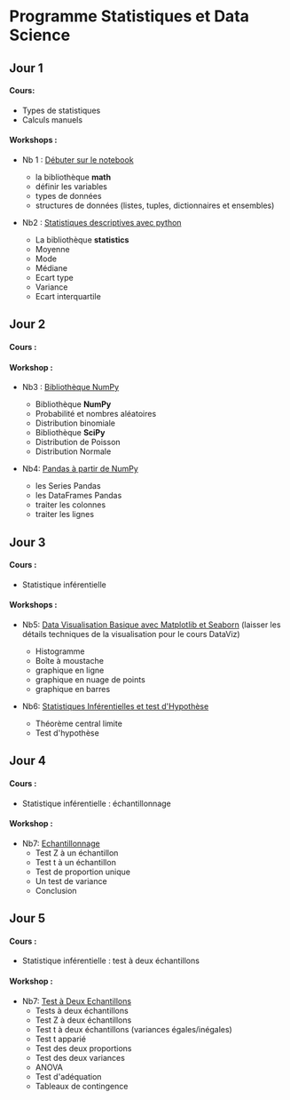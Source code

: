 # Programme Statistiques et Data Science


## Jour 1
#### Cours:
* Types de statistiques
* Calculs manuels

#### Workshops :
* Nb 1 : [Débuter sur le notebook](https://github.com/doudi0101/Statistiques-et-Data-Science/blob/main/1_d%C3%A9buter_sur_le_notebook.ipynb)
  * la bibliothèque **math**
  * définir les variables
  * types de données 
  * structures de données (listes, tuples, dictionnaires et ensembles)

* Nb2 : [Statistiques descriptives avec python](https://github.com/doudi0101/Statistiques-et-Data-Science/blob/main/2_statistiques_descriptives.ipynb)
  * La bibliothèque **statistics**
  * Moyenne
  * Mode
  * Médiane
  * Ecart type
  * Variance
  * Ecart interquartile 
 
## Jour 2
#### Cours :


#### Workshop :
* Nb3 : [Bibliothèque NumPy](https://github.com/doudi0101/Statistiques-et-Data-Science/blob/main/3_biblioth%C3%A8que_NumPy.ipynb)
  * Bibliothèque **NumPy**
  * Probabilité et nombres aléatoires
  * Distribution binomiale
  * Bibliothèque **SciPy**
  * Distribution de Poisson
  * Distribution Normale

* Nb4: [Pandas à partir de NumPy](https://github.com/doudi0101/Statistiques-et-Data-Science/blob/main/4_pandas_%C3%A0_partir_de_NumPy.ipynb)
  * les Series Pandas
  * les DataFrames Pandas
  * traiter les colonnes
  * traiter les lignes

## Jour 3
#### Cours :
* Statistique inférentielle

#### Workshops :
* Nb5: [Data Visualisation Basique avec Matplotlib et Seaborn](https://github.com/doudi0101/Statistiques-et-Data-Science/blob/main/5_dataviz_basique_matplotlib_seaborn.ipynb) (laisser les détails techniques de la visualisation pour le cours DataViz)
  * Histogramme
  * Boîte à moustache
  * graphique en ligne
  * graphique en nuage de points
  * graphique en barres 
  
* Nb6: [Statistiques Inférentielles et test d'Hypothèse](https://github.com/doudi0101/Statistiques-et-Data-Science/blob/main/6_statistiques_inf%C3%A9rentielles_et_test_d_hypoth%C3%A8se.ipynb)
  * Théorème central limite
  * Test d'hypothèse 

## Jour 4
#### Cours :
* Statistique inférentielle : échantillonnage

#### Workshop :
* Nb7: [Echantillonnage](https://github.com/doudi0101/Statistiques-et-Data-Science/blob/main/7_%C3%A9chantillonnage.ipynb)
  * Test Z à un échantillon
  * Test t à un échantillon
  * Test de proportion unique
  * Un test de variance
  * Conclusion

## Jour 5
#### Cours :
* Statistique inférentielle : test à deux échantillons

#### Workshop :
* Nb7: [Test à Deux Echantillons](https://github.com/doudi0101/Statistiques-et-Data-Science/blob/main/8_test_deux_%C3%A9chantillons.ipynb)
  * Tests à deux échantillons
  * Test Z à deux échantillons
  * Test t à deux échantillons (variances égales/inégales)
  * Test t apparié
  * Test des deux proportions
  * Test des deux variances
  * ANOVA
  * Test d'adéquation
  * Tableaux de contingence
